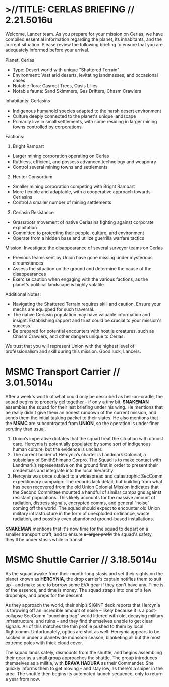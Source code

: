 # >//TITLE: CERLAS BRIEFING // 2.21.5016u
Welcome, Lancer team. As you prepare for your mission on Cerlas, we have compiled essential information regarding the planet, its inhabitants, and the current situation. Please review the following briefing to ensure that you are adequately informed before your arrival.

Planet: Cerlas
  -	Type: Desert world with unique "Shattered Terrain"
  -	Environment: Vast arid deserts, levitating landmasses, and occasional oases
  -	Notable flora: Gasroot Trees, Oasis Lilies
  -	Notable fauna: Sand Skimmers, Gas Drifters, Chasm Crawlers

Inhabitants: Cerlasins
  -	Indigenous humanoid species adapted to the harsh desert environment
  -	Culture deeply connected to the planet's unique landscape
  -	Primarily live in small settlements, with some residing in larger mining towns controlled by corporations

Factions:
  1.	Bright Rampart
   -  Larger mining corporation operating on Cerlas
   -	Ruthless, efficient, and possess advanced technology and weaponry
   -	Control several mining towns and settlements
  2.	Heritor Consortium
   -	Smaller mining corporation competing with Bright Rampart
   -	More flexible and adaptable, with a cooperative approach towards Cerlasins
   -	Control a smaller number of mining settlements
  3.	Cerlasin Resistance
   -	Grassroots movement of native Cerlasins fighting against corporate exploitation
   -	Committed to protecting their people, culture, and environment
   -  Operate from a hidden base and utilize guerrilla warfare tactics

Mission: Investigate the disappearance of several surveyor teams on Cerlas
-	Previous teams sent by Union have gone missing under mysterious circumstances
-	Assess the situation on the ground and determine the cause of the disappearances
-	Exercise caution when engaging with the various factions, as the planet's political landscape is highly volatile

Additional Notes:
-	Navigating the Shattered Terrain requires skill and caution. Ensure your mechs are equipped for such traversal.
-	The native Cerlasin population may have valuable information and insight. Establishing rapport and trust could be crucial to your mission's success.
-	Be prepared for potential encounters with hostile creatures, such as Chasm Crawlers, and other dangers unique to Cerlas.

We trust that you will represent Union with the highest level of professionalism and skill during this mission. Good luck, Lancers.


# MSMC Transport Carrier // 3.01.5014u

After a week's worth of what could only be described as hell-on-cradle, the squad begins to properly gel together - if only a tiny bit. **SNAKEMAN** assembles the squad for their last briefing under his wing. He mentions that he really didn't give them an honest rundown of the current mission, and sends them the initial tasking packet to their slates. He also mentions that the **MSMC** are subcontracted from **UNION**, so the operation is under finer scrutiny than usual.

1. Union’s imperative dictates that the squad treat the situation with utmost care. Hercynia is potentially populated by some sort of indigenous human culture, but the evidence is unclear.
2. The current holder of Hercynia’s charter is Landmark Colonial, a subsidiary of SmithShimano Corpro. The Squad is to make contact with Landmark’s representative on the ground first in order to present their credentials and integrate into the local hierarchy.
3. Hercynia was once subject to a widespread and catastrophic SecComm expeditionary campaign. The records lack detail, but building from what has been recovered from the old Union Colonial Mission indicates that the Second Committee mounted a handful of similar campaigns against resistant populations. This likely accounts for the massive amount of radiation, distress signals, encrypted comms, and general “noise” coming off the world. The squad should expect to encounter old Union military infrastructure in the form of unexploded ordinance, waste radiation, and possibly even abandoned ground-based installations.

 **SNAKEMAN** mentions that it's now time for the squad to depart on a smaller transport craft, and to ensure ~~a larger profit~~ the squad's safety, they'll be under stasis while in transit.
# MSMC Shuttle Carrier // 3.18.5014u

As the squad awake from their month-long stasis and set their sights on the planet known as **HERCYNIA**, the drop carrier's captain notifies them to suit up - and make sure to borrow some EVA gear if they don't have any. Time is of the essence, and time is money. The squad straps into one of a few dropships, and preps for the descent.

As they approach the world, their ship’s SIGINT deck reports that Hercynia is throwing off an incredible amount of noise – likely because it is a post-collapse SecComm “punching bag” world littered with old, decaying military infrastructure, and ruins – and they find themselves unable to get clear signals. All of this matches the thin profile pushed to them by local flightcomm. Unfortunately, optics are shot as well. Hercynia appears to be socked in under a planetwide monsoon season, blanketing all but the most extreme poles with thick cloud cover.

The squad lands safely, dismounts from the shuttle, and begins assembling their gear as a small group approaches the shuttle. The group introduces themselves as a militia, with **BRAVA HADURA** as their Commander. She quickly informs them to get moving – and stay low, as there's a sniper in the area. The shuttle then begins its automated launch sequence, only to return a year from now.
